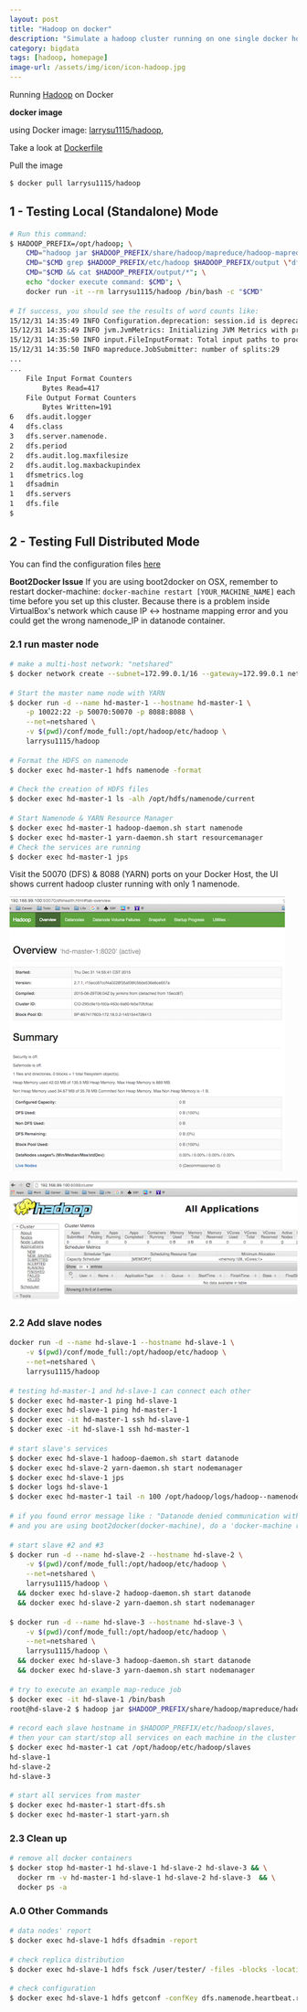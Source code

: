 ```yaml
---
layout: post
title: "Hadoop on docker"
description: "Simulate a hadoop cluster running on one single docker host."
category: bigdata
tags: [hadoop, homepage]
image-url: /assets/img/icon/icon-hadoop.jpg
---
```


Running [Hadoop](http://hadoop.apache.org/) on Docker

__docker image__

using Docker image: [larrysu1115/hadoop](https://hub.docker.com/r/larrysu1115/hadoop/), 

Take a look at [Dockerfile](https://github.com/larrysu1115/dockerfile-hadoop/)

Pull the image

```bash
$ docker pull larrysu1115/hadoop
```

## 1 - Testing Local (Standalone) Mode

```bash
# Run this command:
$ HADOOP_PREFIX=/opt/hadoop; \
    CMD="hadoop jar $HADOOP_PREFIX/share/hadoop/mapreduce/hadoop-mapreduce-examples-2.7.1.jar"; \
    CMD="$CMD grep $HADOOP_PREFIX/etc/hadoop $HADOOP_PREFIX/output \"dfs[a-z.]+\""; \
    CMD="$CMD && cat $HADOOP_PREFIX/output/*"; \
    echo "docker execute command: $CMD"; \
    docker run -it --rm larrysu1115/hadoop /bin/bash -c "$CMD"

# If success, you should see the results of word counts like:
15/12/31 14:35:49 INFO Configuration.deprecation: session.id is deprecated. Instead, use dfs.metrics.session-id
15/12/31 14:35:49 INFO jvm.JvmMetrics: Initializing JVM Metrics with processName=JobTracker, sessionId=
15/12/31 14:35:50 INFO input.FileInputFormat: Total input paths to process : 29
15/12/31 14:35:50 INFO mapreduce.JobSubmitter: number of splits:29
...
...
	File Input Format Counters 
		Bytes Read=417
	File Output Format Counters 
		Bytes Written=191
6	dfs.audit.logger
4	dfs.class
3	dfs.server.namenode.
2	dfs.period
2	dfs.audit.log.maxfilesize
2	dfs.audit.log.maxbackupindex
1	dfsmetrics.log
1	dfsadmin
1	dfs.servers
1	dfs.file
$
```

## 2 - Testing Full Distributed Mode

You can find the configuration files [here](https://github.com/larrysu1115/dockerfile-hadoop/tree/master/conf/mode_full)

__Boot2Docker Issue__ If you are using boot2docker on OSX, remember to restart docker-machine: `docker-machine restart [YOUR_MACHINE_NAME]` each time before you set up this cluster. Because there is a problem inside VirtualBox's network which cause IP <-> hostname mapping error and you could get the wrong namenode_IP in datanode container.

### 2.1 run master node

```bash
# make a multi-host network: "netshared"
$ docker network create --subnet=172.99.0.1/16 --gateway=172.99.0.1 netshared

# Start the master name node with YARN
$ docker run -d --name hd-master-1 --hostname hd-master-1 \
    -p 10022:22 -p 50070:50070 -p 8088:8088 \
    --net=netshared \
    -v $(pwd)/conf/mode_full:/opt/hadoop/etc/hadoop \
    larrysu1115/hadoop

# Format the HDFS on namenode
$ docker exec hd-master-1 hdfs namenode -format

# Check the creation of HDFS files
$ docker exec hd-master-1 ls -alh /opt/hdfs/namenode/current

# Start Namenode & YARN Resource Manager
$ docker exec hd-master-1 hadoop-daemon.sh start namenode
$ docker exec hd-master-1 yarn-daemon.sh start resourcemanager
# Check the services are running
$ docker exec hd-master-1 jps
```

Visit the 50070 (DFS) & 8088 (YARN) ports on your Docker Host,
the UI shows current hadoop cluster running with only 1 namenode.

![alt text][ui-dfs]

![alt text][ui-yarn]

[ui-dfs]:  /assets/img/2015-12/20151231_hdfs_ui.png "DFS UI"
[ui-yarn]: /assets/img/2015-12/20151231_yarn_ui.png "YARN UI"

### 2.2 Add slave nodes

```bash
docker run -d --name hd-slave-1 --hostname hd-slave-1 \
    -v $(pwd)/conf/mode_full:/opt/hadoop/etc/hadoop \
    --net=netshared \
    larrysu1115/hadoop

# testing hd-master-1 and hd-slave-1 can connect each other
$ docker exec hd-master-1 ping hd-slave-1
$ docker exec hd-slave-1 ping hd-master-1
$ docker exec -it hd-master-1 ssh hd-slave-1
$ docker exec -it hd-slave-1 ssh hd-master-1

# start slave's services
$ docker exec hd-slave-1 hadoop-daemon.sh start datanode
$ docker exec hd-slave-2 yarn-daemon.sh start nodemanager
$ docker exec hd-slave-1 jps
$ docker logs hd-slave-1
$ docker exec hd-master-1 tail -n 100 /opt/hadoop/logs/hadoop--namenode-hd-master-1.out

# if you found error message like : "Datanode denied communication with namenode because hostname cannot be resolved (ip=172.99.0.1, hostname=172.99.0.1)..."
# and you are using boot2docker(docker-machine), do a 'docker-machine restart xxx' can solve the hostname-ip mapping problem.

# start slave #2 and #3
$ docker run -d --name hd-slave-2 --hostname hd-slave-2 \
    -v $(pwd)/conf/mode_full:/opt/hadoop/etc/hadoop \
    --net=netshared \
    larrysu1115/hadoop \
  && docker exec hd-slave-2 hadoop-daemon.sh start datanode
  && docker exec hd-slave-2 yarn-daemon.sh start nodemanager

$ docker run -d --name hd-slave-3 --hostname hd-slave-3 \
    -v $(pwd)/conf/mode_full:/opt/hadoop/etc/hadoop \
    --net=netshared \
    larrysu1115/hadoop \
  && docker exec hd-slave-3 hadoop-daemon.sh start datanode
  && docker exec hd-slave-3 yarn-daemon.sh start nodemanager

# try to execute an example map-reduce job
$ docker exec -it hd-slave-1 /bin/bash
root@hd-slave-2 $ hadoop jar $HADOOP_PREFIX/share/hadoop/mapreduce/hadoop-mapreduce-examples-2.7.1.jar randomwriter out

# record each slave hostname in $HADOOP_PREFIX/etc/hadoop/slaves,
# then your can start/stop all services on each machine in the cluster in one command:
$ docker exec hd-master-1 cat /opt/hadoop/etc/hadoop/slaves
hd-slave-1
hd-slave-2
hd-slave-3

# start all services from master
$ docker exec hd-master-1 start-dfs.sh
$ docker exec hd-master-1 start-yarn.sh

```

### 2.3 Clean up

```bash
# remove all docker containers
$ docker stop hd-master-1 hd-slave-1 hd-slave-2 hd-slave-3 && \
  docker rm -v hd-master-1 hd-slave-1 hd-slave-2 hd-slave-3  && \
  docker ps -a
```

### A.0 Other Commands

```bash
# data nodes' report
$ docker exec hd-slave-1 hdfs dfsadmin -report

# check replica distribution
$ docker exec hd-slave-1 hdfs fsck /user/tester/ -files -blocks -locations

# check configuration
$ docker exec hd-slave-1 hdfs getconf -confKey dfs.namenode.heartbeat.recheck-interval

```